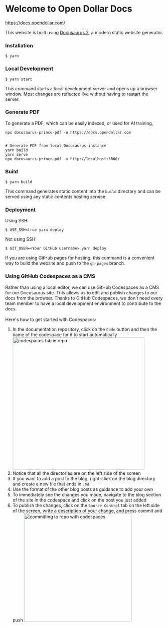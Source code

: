 # Welcome to Open Dollar Docs

https://docs.opendollar.com/

This website is built using [Docusaurus 2](https://docusaurus.io/), a modern static website generator.

### Installation

```
$ yarn
```

### Local Development

```
$ yarn start
```

This command starts a local development server and opens up a browser window. Most changes are reflected live without having to restart the server.

### Generate PDF

To generate a PDF, which can be easily indexed, or used for AI training,

```
npx docusaurus-prince-pdf -u https://docs.opendollar.com


# Generate PDF from local Docusaurus instance
yarn build
yarn serve
npx docusaurus-prince-pdf -u http://localhost:3000/
```

### Build

```
$ yarn build
```

This command generates static content into the `build` directory and can be served using any static contents hosting service.

### Deployment

Using SSH:

```
$ USE_SSH=true yarn deploy
```

Not using SSH:

```
$ GIT_USER=<Your GitHub username> yarn deploy
```

If you are using GitHub pages for hosting, this command is a convenient way to build the website and push to
the `gh-pages` branch.

### Using GitHub Codespaces as a CMS

Rather than using a local editor, we can use GitHub Codespaces as a CMS for our Docusaurus site. This allows us to edit
and publish changes to our docs from the browser.
Thanks to GitHub Codespaces, we don't need every team member to have a local development environment to contribute to
the docs.
</br></br>
Here's how to get started with Codespaces:

1. In the documentation repository, click on the `Code` button and then the name of the codespace for it to start automatically
   <img width="420" alt="codespaces tab in repo" src="https://user-images.githubusercontent.com/47253537/209730854-47862a8e-d701-4e4c-b093-39e9ca50515d.png">
2. Notice that all the directories are on the left side of the screen
3. If you want to add a post to the blog, right-click on the blog directory and create a new file that ends in `.md`
4. Use the format of the other blog posts as guidance to add your own
5. To immediately see the changes you made, navigate to the blog section of the site in the codespace and click on the post you just
   added
6. To publish the changes, click on the `Source Control` tab on the left side of the screen, write a description of your
   change, and press commit and push
   <img width="344" alt="committing to repo with codespaces" src="https://user-images.githubusercontent.com/47253537/209730956-3554d066-e64a-4fa9-856d-fb42504a830f.png">
